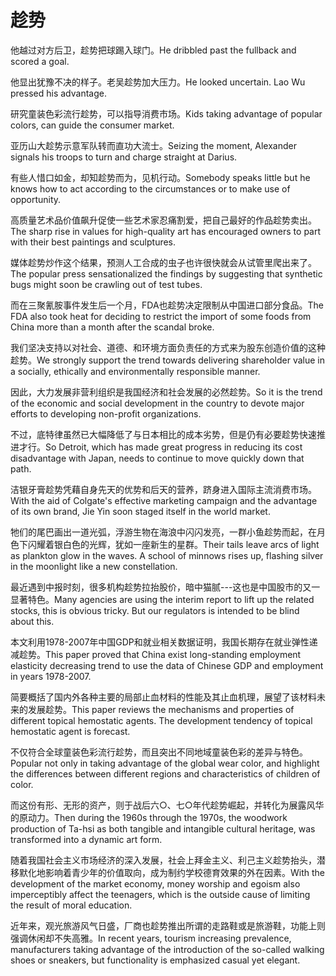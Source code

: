 # 趁势

<p><span class="chinese">他越过对方后卫，趁势把球踢入球门。</span><span class="english">He dribbled past the fullback and scored a goal.</span></p>

<p><span class="chinese">他显出犹豫不决的样子。老吴趁势加大压力。</span><span class="english">He looked uncertain. Lao Wu pressed his advantage.</span></p>

<p><span class="chinese">研究童装色彩流行趁势，可以指导消费市场。</span><span class="english">Kids taking advantage of popular colors, can guide the consumer market.</span></p>

<p><span class="chinese">亚历山大趁势示意军队转而直功大流士。</span><span class="english">Seizing the moment, Alexander signals his troops to turn and charge straight at Darius.</span></p>

<p><span class="chinese">有些人惜口如金，却知趁势而为，见机行动。</span><span class="english">Somebody speaks little but he knows how to act according to the circumstances or to make use of opportunity.</span></p>

<p><span class="chinese">高质量艺术品价值飙升促使一些艺术家忍痛割爱，把自己最好的作品趁势卖出。</span><span class="english">The sharp rise in values for high-quality art has encouraged owners to part with their best paintings and sculptures.</span></p>

<p><span class="chinese">媒体趁势炒作这个结果，预测人工合成的虫子也许很快就会从试管里爬出来了。</span><span class="english">The popular press sensationalized the findings by suggesting that synthetic bugs might soon be crawling out of test tubes.</span></p>

<p><span class="chinese">而在三聚氰胺事件发生后一个月，FDA也趁势决定限制从中国进口部分食品。</span><span class="english">The FDA also took heat for deciding to restrict the import of some foods from China more than a month after the scandal broke.</span></p>

<p><span class="chinese">我们坚决支持以对社会、道德、和环境方面负责任的方式来为股东创造价值的这种趁势。</span><span class="english">We strongly support the trend towards delivering shareholder value in a socially, ethically and environmentally responsible manner.</span></p>

<p><span class="chinese">因此，大力发展非营利组织是我国经济和社会发展的必然趁势。</span><span class="english">So it is the trend of the economic and social development in the country to devote major efforts to developing non-profit organizations.</span></p>

<p><span class="chinese">不过，底特律虽然已大幅降低了与日本相比的成本劣势，但是仍有必要趁势快速推进才行。</span><span class="english">So Detroit, which has made great progress in reducing its cost disadvantage with Japan, needs to continue to move quickly down that path.</span></p>

<p><span class="chinese">洁银牙膏趁势凭藉自身先天的优势和后天的营养，跻身进入国际主流消费市场。</span><span class="english">With the aid of Colgate's effective marketing campaign and the advantage of its own brand, Jie Yin soon staged itself in the world market.</span></p>

<p><span class="chinese">牠们的尾巴画出一道光弧，浮游生物在海浪中闪闪发亮，一群小鱼趁势而起，在月色下闪耀着银白色的光辉，犹如一座新生的星群。</span><span class="english">Their tails leave arcs of light as plankton glow in the waves. A school of minnows rises up, flashing silver in the moonlight like a new constellation.</span></p>

<p><span class="chinese">最近遇到中报时刻，很多机构趁势拉抬股价，暗中猫腻---这也是中国股市的又一显著特色。</span><span class="english">Many agencies are using the interim report to lift up the related stocks, this is obvious tricky. But our regulators is intended to be blind about this.</span></p>

<p><span class="chinese">本文利用1978-2007年中国GDP和就业相关数据证明，我国长期存在就业弹性递减趁势。</span><span class="english">This paper proved that China exist long-standing employment elasticity decreasing trend to use the data of Chinese GDP and employment in years 1978-2007.</span></p>

<p><span class="chinese">简要概括了国内外各种主要的局部止血材料的性能及其止血机理，展望了该材料未来的发展趁势。</span><span class="english">This paper reviews the mechanisms and properties of different topical hemostatic agents. The development tendency of topical hemostatic agent is forecast.</span></p>

<p><span class="chinese">不仅符合全球童装色彩流行趁势，而且突出不同地域童装色彩的差异与特色。</span><span class="english">Popular not only in taking advantage of the global wear color, and highlight the differences between different regions and characteristics of children of color.</span></p>

<p><span class="chinese">而这份有形、无形的资产，则于战后六○、七○年代趁势崛起，并转化为展露风华的原动力。</span><span class="english">Then during the 1960s through the 1970s, the woodwork production of Ta-hsi as both tangible and intangible cultural heritage, was transformed into a dynamic art form.</span></p>

<p><span class="chinese">随着我国社会主义市场经济的深入发展，社会上拜金主义、利己主义趁势抬头，潜移默化地影响着青少年的价值取向，成为制约学校德育效果的外在因素。</span><span class="english">With the development of the market economy, money worship and egoism also imperceptibly affect the teenagers, which is the outside cause of limiting the result of moral education.</span></p>

<p><span class="chinese">近年来，观光旅游风气日盛，厂商也趁势推出所谓的走路鞋或是旅游鞋，功能上则强调休闲却不失高雅。</span><span class="english">In recent years, tourism increasing prevalence, manufacturers taking advantage of the introduction of the so-called walking shoes or sneakers, but functionality is emphasized casual yet elegant.</span></p>

